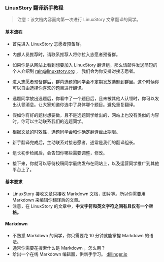 ### LinuxStory 翻译新手教程

> 注意：该文档内容面向第一次进行 LinuxStory 文章翻译的同学。

#### 基本流程

+ 首先进入 LinuxStory 志愿者预备群。

 + 内部人员推荐时，请联系推荐人将你拉入志愿者预备群。

 + 如果你是从网站上看到想要加入 LinuxStory 翻译组，那么请邮件发送简短的个人介绍到 rain@linuxstory.org ， 我们会为你安排对接志愿者。
 
+ 进入志愿者预备群后，群内选题的同学会不定期发放选题到群里。这个时候你可以自由选择你喜欢的题目进行翻译。

+ 选题同学放出选题后，你看中了一个题目后，且未被其他人认领时，你可以发出认领消息。让大家知道你选中了具体哪个题目。避免重复翻译。

+ 假如你有好的题材想要做，且不是选题同学给出的，网站上也没有类似的内容时。你可以主动联系我们的选题同学。

+ 根据文章的时效性，选题同学会和你确定翻译截止期限。

+ 新手翻译完成后，主动联系对接志愿者，通常是我们的翻译组长。

+ 组长初步检阅后，会告知你哪些需要调整，修改。

+ 接下来，你就可以等待校稿同学最终发布在网站上，以及运营同学推广到其他平台上了。

#### 基本要求

+ LinuxStory 接收文章只接收 Markdown 文档，图片等。所以你需要用 Markdown 来编辑你翻译后的文章。
+ 注意，在 LinuxStory 的文章中，**中文字符和英文字符之间有且仅有一个空格。**

#### Markdown

+ 不熟悉 Markdown 的同学，你只需要花 10 分钟就能掌握 Markdown 的语法。
+ 通常你需要在搜索什么是 Markdown ，怎么用？
+ 给出一个在线 Markdown 编辑器，供新手学习。 [dillinger.io](https://dillinger.io/)
